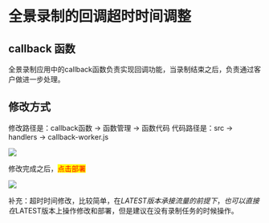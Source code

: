 # 全景录制的回调超时时间调整

## callback 函数

全景录制应用中的callback函数负责实现回调功能，当录制结束之后，负责通过客户做进一步处理。

## 修改方式

修改路径是：callback函数 -> 函数管理 -> 函数代码 代码路径是：src -> handlers -> callback-worker.js

![](.full-recored-fix-callback-timeout\_images/full-recored-callback-fix-code.png)

修改完成之后，<mark style="color:red;">点击部署</mark>

![](.full-recored-fix-callback-timeout\_images/code-deploy.png)

补充：超时时间修改，比较简单，在$LATEST版本承接流量的前提下， 也可以直接在$LATEST版本上操作修改和部署，但是建议在没有录制任务的时候操作。
